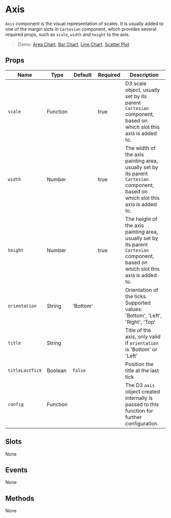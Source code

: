 # Axis

`Axis` component is the visual representation of scales. It is usually added to one of the margin slots in `Cartesian` component, which provides several required props, such as `scale`, `width` and `height` to the axis.

> Demo: [Area Chart](/gallery/AreaChart), [Bar Chart](/gallery/BarChart), [Line Chart](/gallery/LineChart), [Scatter Plot](/gallery/ScatterPlot)

## Props

Name             | Type       | Default      | Required | Description
---------------- | ---------- | ------------ | -------- | -----------------------
`scale`          | Function   |              | true     | D3 scale object, usually set by its parent `Cartesian` component, based on which slot this axis is added to.
`width`          | Number     |              | true     | The width of the axis painting area, usually set by its parent `Cartesian` component, based on which slot this axis is added to.
`height`         | Number     |              | true     | The height of the axis painting area, usually set by its parent `Cartesian` component, based on which slot this axis is added to.
`orientation`    | String     | 'Bottom'     |          | Orientation of the ticks. Supported values: 'Bottom', 'Left', 'Right', 'Top'
`title`          | String     |              |          | Title of the axis, only valid if `orientation` is 'Bottom' or 'Left'
`titleLastTick`  | Boolean    | `false`      |          | Position the title at the last tick
`config`         | Function   |              |          | The D3 `axis` object created internally is passed to this function for further configuration.

## Slots

None

## Events

None

## Methods

None
